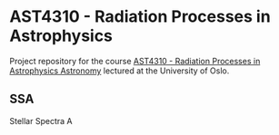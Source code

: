 # AST4310 - Radiation Processes in Astrophysics

Project repository for the course [AST4310 - Radiation Processes in Astrophysics Astronomy](https://www.uio.no/studier/emner/matnat/astro/AST4310/h18/index.html) lectured at the University of Oslo.

## SSA
Stellar Spectra A
